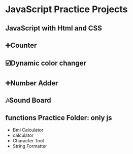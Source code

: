 # JavaScript Practice Projects
  
## __JavaScript with Html and CSS__
## ➕Counter 
## ☑️Dynamic color changer
## ➕Number Adder
## 🎶Sound Board

## functions Practice Folder: only js
  + Bmi Calculator
  + calculator
  + Character Tool
  + String Formatter
